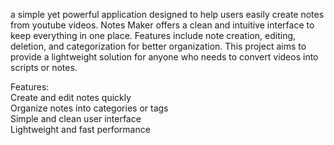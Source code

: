 a simple yet powerful application designed to help users easily create notes from youtube videos. Notes Maker offers a clean and intuitive interface to keep everything in one place. Features include note creation, editing, deletion, and categorization for better organization. This project aims to provide a  lightweight solution for anyone who needs to convert videos into scripts or notes.     
         
Features:            
Create and edit notes quickly           
Organize notes into categories or tags            
Simple and clean user interface             
Lightweight and fast performance          
         
     
        
    
 
